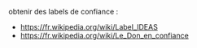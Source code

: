 obtenir des labels de confiance :
- https://fr.wikipedia.org/wiki/Label_IDEAS
- https://fr.wikipedia.org/wiki/Le_Don_en_confiance
